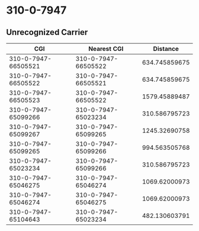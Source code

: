 # 310-0-7947
## Unrecognized Carrier


| CGI | Nearest CGI | Distance |
|-----|-------------|----------|
| 310-0-7947-66505521 | 310-0-7947-66505522 | 634.745859675 |
| 310-0-7947-66505522 | 310-0-7947-66505521 | 634.745859675 |
| 310-0-7947-66505523 | 310-0-7947-66505522 | 1579.45889487 |
| 310-0-7947-65099266 | 310-0-7947-65023234 | 310.586795723 |
| 310-0-7947-65099267 | 310-0-7947-65099265 | 1245.32690758 |
| 310-0-7947-65099265 | 310-0-7947-65099266 | 994.563505768 |
| 310-0-7947-65023234 | 310-0-7947-65099266 | 310.586795723 |
| 310-0-7947-65046275 | 310-0-7947-65046274 | 1069.62000973 |
| 310-0-7947-65046274 | 310-0-7947-65046275 | 1069.62000973 |
| 310-0-7947-65104643 | 310-0-7947-65023234 | 482.130603791 |
